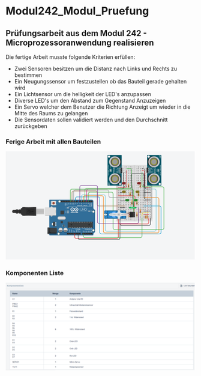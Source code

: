 # Modul242_Modul_Pruefung
## Prüfungsarbeit aus dem Modul 242 - Microprozessoranwendung realisieren
Die fertige Arbeit musste folgende Kriterien erfüllen:
* Zwei Sensoren besitzen um die Distanz nach Links und Rechts zu bestimmen
* Ein Neugungssensor um festzustellen ob das Bauteil gerade gehalten wird 
* Ein Lichtsensor um die helligkeit der LED's anzupassen
* Diverse LED's um den Abstand zum Gegenstand Anzuzeigen
* Ein Servo welcher dem Benutzer die Richtung Anzeigt um wieder in die Mitte des Raums zu gelangen
* Die Sensordaten sollen validiert werden und den Durchschnitt zurückgeben
### Ferige Arbeit mit allen Bauteilen
![GitHub Logo](https://github.com/TomasiDeveloping/Modul242_Modul_Pruefung/blob/master/modul242Pruefung.PNG)
### Komponenten Liste
![GitHub Logo](https://github.com/TomasiDeveloping/Modul242_Modul_Pruefung/blob/master/komponentenListe.PNG)
